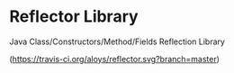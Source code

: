 # Reflector Library
Java Class/Constructors/Method/Fields Reflection Library

(https://travis-ci.org/aloys/reflector.svg?branch=master)
